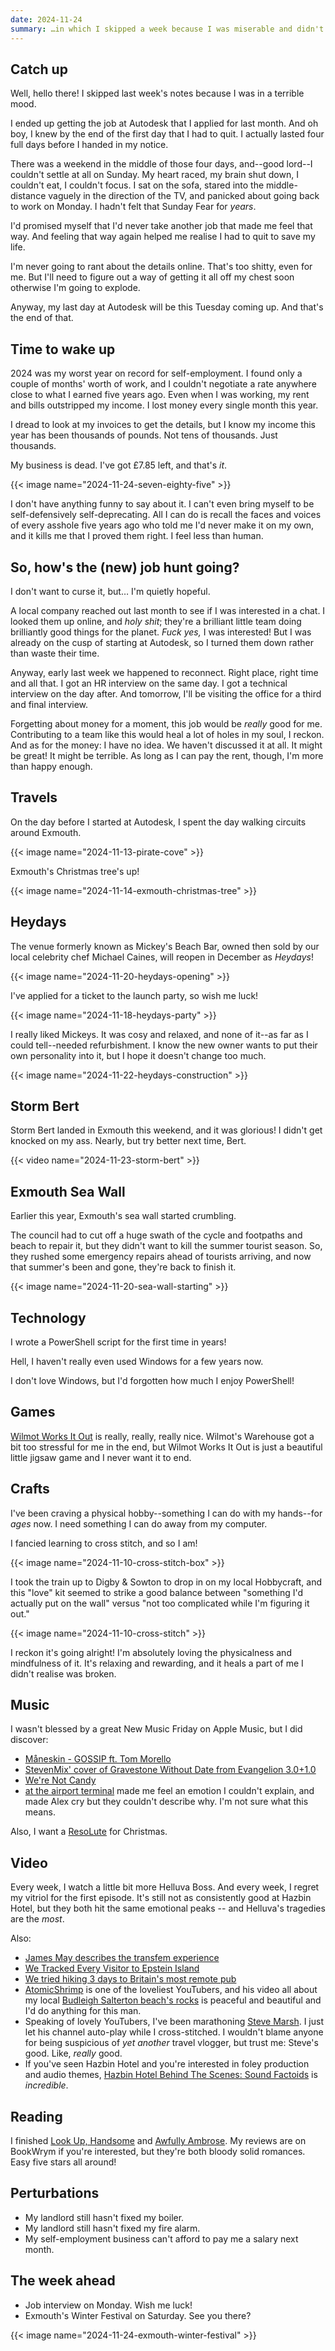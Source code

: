 ```yaml
---
date: 2024-11-24
summary: …in which I skipped a week because I was miserable and didn't have anything positive to say.
---
```


## Catch up

Well, hello there! I skipped last week's notes because I was in a terrible mood.

I ended up getting the job at Autodesk that I applied for last month. And oh boy, I knew by the end of the first day that I had to quit. I actually lasted four full days before I handed in my notice.

There was a weekend in the middle of those four days, and--good lord--I couldn't settle at all on Sunday. My heart raced, my brain shut down, I couldn't eat, I couldn't focus. I sat on the sofa, stared into the middle-distance vaguely in the direction of the TV, and panicked about going back to work on Monday. I hadn't felt that Sunday Fear for _years_.

I'd promised myself that I'd never take another job that made me feel that way. And feeling that way again helped me realise I had to quit to save my life.

I'm never going to rant about the details online. That's too shitty, even for me. But I'll need to figure out a way of getting it all off my chest soon otherwise I'm going to explode.

Anyway, my last day at Autodesk will be this Tuesday coming up. And that's the end of that.

## Time to wake up

2024 was my worst year on record for self-employment. I found only a couple of months' worth of work, and I couldn't negotiate a rate anywhere close to what I earned five years ago. Even when I was working, my rent and bills outstripped my income. I lost money every single month this year.

I dread to look at my invoices to get the details, but I know my income this year has been thousands of pounds. Not tens of thousands. Just thousands.

My business is dead. I've got £7.85 left, and that's _it_.

{{< image name="2024-11-24-seven-eighty-five" >}}

I don't have anything funny to say about it. I can't even bring myself to be self-defensively self-deprecating. All I can do is recall the faces and voices of every asshole five years ago who told me I'd never make it on my own, and it kills me that I proved them right. I feel less than human.

## So, how's the (new) job hunt going?

I don't want to curse it, but… I'm quietly hopeful.

A local company reached out last month to see if I was interested in a chat. I looked them up online, and _holy shit_; they're a brilliant little team doing brilliantly good things for the planet. _Fuck yes,_ I was interested! But I was already on the cusp of starting at Autodesk, so I turned them down rather than waste their time.

Anyway, early last week we happened to reconnect. Right place, right time and all that. I got an HR interview on the same day. I got a technical interview on the day after. And tomorrow, I'll be visiting the office for a third and final interview.

Forgetting about money for a moment, this job would be _really_ good for me. Contributing to a team like this would heal a lot of holes in my soul, I reckon. And as for the money: I have no idea. We haven't discussed it at all. It might be great! It might be terrible. As long as I can pay the rent, though, I'm more than happy enough.

## Travels

On the day before I started at Autodesk, I spent the day walking circuits around Exmouth.

{{< image name="2024-11-13-pirate-cove" >}}

Exmouth's Christmas tree's up!

{{< image name="2024-11-14-exmouth-christmas-tree" >}}

## Heydays

The venue formerly known as Mickey's Beach Bar, owned then sold by our local celebrity chef Michael Caines, will reopen in December as _Heydays_!

{{< image name="2024-11-20-heydays-opening" >}}

I've applied for a ticket to the launch party, so wish me luck!

{{< image name="2024-11-18-heydays-party" >}}

I really liked Mickeys. It was cosy and relaxed, and none of it--as far as I could tell--needed refurbishment. I know the new owner wants to put their own personality into it, but I hope it doesn't change too much.

{{< image name="2024-11-22-heydays-construction" >}}

## Storm Bert

Storm Bert landed in Exmouth this weekend, and it was glorious! I didn't get knocked on my ass. Nearly, but try better next time, Bert.

{{< video name="2024-11-23-storm-bert" >}}

## Exmouth Sea Wall

Earlier this year, Exmouth's sea wall started crumbling.

The council had to cut off a huge swath of the cycle and footpaths and beach to repair it, but they didn't want to kill the summer tourist season. So, they rushed some emergency repairs ahead of tourists arriving, and now that summer's been and gone, they're back to finish it.

{{< image name="2024-11-20-sea-wall-starting" >}}

## Technology

I wrote a PowerShell script for the first time in years!

Hell, I haven't really even used Windows for a few years now.

I don't love Windows, but I'd forgotten how much I enjoy PowerShell!

## Games

[Wilmot Works It Out](https://wilmotworksitout.com) is really, really, really nice. Wilmot's Warehouse got a bit too stressful for me in the end, but Wilmot Works It Out is just a beautiful little jigsaw game and I never want it to end.

## Crafts

I've been craving a physical hobby--something I can do with my hands--for _ages_ now. I need something I can do away from my computer.

I fancied learning to cross stitch, and so I am!

{{< image name="2024-11-10-cross-stitch-box" >}}

I took the train up to Digby & Sowton to drop in on my local Hobbycraft, and this "love" kit seemed to strike a good balance between "something I'd actually put on the wall" versus "not too complicated while I'm figuring it out."

{{< image name="2024-11-10-cross-stitch" >}}

I reckon it's going alright! I'm absolutely loving the physicalness and mindfulness of it. It's relaxing and rewarding, and it heals a part of me I didn't realise was broken.

## Music

I wasn't blessed by a great New Music Friday on Apple Music, but I did discover:

- [Måneskin - GOSSIP ft. Tom Morello](https://www.youtube.com/watch?v=T9hV4WouqX4)
- [StevenMix' cover of Gravestone Without Date from Evangelion 3.0+1.0](https://www.youtube.com/watch?v=11Tr7LRf5Aw)
- [We're Not Candy](https://www.youtube.com/watch?v=UgS2nnpk7SQ)
- [at the airport terminal](https://www.youtube.com/watch?v=q-qqrGtlHkg) made me feel an emotion I couldn't explain, and made Alex cry but they couldn't describe why. I'm not sure what this means.

Also, I want a [ResoLute](https://www.youtube.com/watch?v=OjDzUnztOp8) for Christmas.

## Video

Every week, I watch a little bit more Helluva Boss. And every week, I regret my vitriol for the first episode. It's still not as consistently good at Hazbin Hotel, but they both hit the same emotional peaks -- and Helluva's tragedies are the _most_.

Also:

- [James May describes the transfem experience](https://www.youtube.com/watch?v=iE1age8Yt5Q)
- [We Tracked Every Visitor to Epstein Island](https://www.youtube.com/watch?v=PjPHq-Ez0nc)
- [We tried hiking 3 days to Britain's most remote pub](https://www.youtube.com/watch?v=0WVOSmWKbgw&t=753s)
- [AtomicShrimp](https://www.youtube.com/@AtomicShrimp) is one of the loveliest YouTubers, and his video all about my local [Budleigh Salterton beach's rocks](https://www.youtube.com/watch?v=eMsE_zGYv2s&t=1279s) is peaceful and beautiful and I'd do anything for this man.
- Speaking of lovely YouTubers, I've been marathoning [Steve Marsh](https://www.youtube.com/@steve-marsh). I just let his channel auto-play while I cross-stitched. I wouldn't blame anyone for being suspicious of _yet another_ travel vlogger, but trust me: Steve's good. Like, _really_ good.
- If you've seen Hazbin Hotel and you're interested in foley production and audio themes, [Hazbin Hotel Behind The Scenes: Sound Factoids](https://www.youtube.com/watch?v=J2NoxWp4kGY) is _incredible_.

## Reading

I finished [Look Up, Handsome](https://bookwyrm.social/user/cariad/review/5882278/s/proper-welsh-romance#anchor-5882278) and [Awfully Ambrose](https://bookwyrm.social/user/cariad/review/5882325/s/ill-admit-it-i-really-did-laugh-out-loud#anchor-5882325). My reviews are on BookWrym if you're interested, but they're both bloody solid romances. Easy five stars all around!

## Perturbations

- My landlord still hasn't fixed my boiler.
- My landlord still hasn't fixed my fire alarm.
- My self-employment business can't afford to pay me a salary next month.

## The week ahead

- Job interview on Monday. Wish me luck!
- Exmouth's Winter Festival on Saturday. See you there?

{{< image name="2024-11-24-exmouth-winter-festival" >}}
